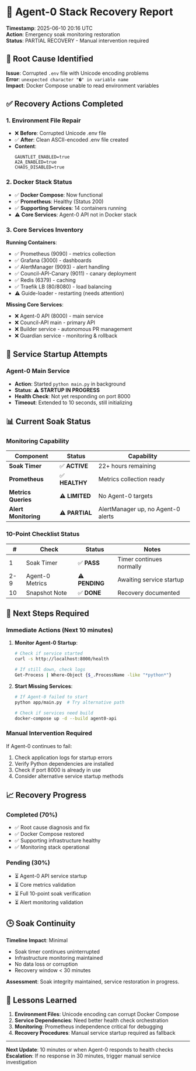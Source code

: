 # 🔧 Agent-0 Stack Recovery Report

**Timestamp**: 2025-06-10 20:16 UTC  
**Action**: Emergency soak monitoring restoration  
**Status**: PARTIAL RECOVERY - Manual intervention required

## 🚨 Root Cause Identified

**Issue**: Corrupted `.env` file with Unicode encoding problems  
**Error**: `unexpected character "�" in variable name`  
**Impact**: Docker Compose unable to read environment variables

## ✅ Recovery Actions Completed

### 1. Environment File Repair
- ❌ **Before**: Corrupted Unicode .env file
- ✅ **After**: Clean ASCII-encoded .env file created
- **Content**:
  ```
  GAUNTLET_ENABLED=true
  A2A_ENABLED=true  
  CHAOS_DISABLED=true
  ```

### 2. Docker Stack Status
- ✅ **Docker Compose**: Now functional
- ✅ **Prometheus**: Healthy (Status 200)
- ✅ **Supporting Services**: 14 containers running
- ⚠️ **Core Services**: Agent-0 API not in Docker stack

### 3. Core Services Inventory
**Running Containers**:
- ✅ Prometheus (9090) - metrics collection
- ✅ Grafana (3000) - dashboards  
- ✅ AlertManager (9093) - alert handling
- ✅ Council-API-Canary (9011) - canary deployment
- ✅ Redis (6379) - caching
- ✅ Traefik LB (80/8080) - load balancing
- ⚠️ Guide-loader - restarting (needs attention)

**Missing Core Services**:
- ❌ Agent-0 API (8000) - main service
- ❌ Council-API main - primary API
- ❌ Builder service - autonomous PR management
- ❌ Guardian service - monitoring & rollback

## 🔄 Service Startup Attempts

### Agent-0 Main Service
- **Action**: Started `python main.py` in background
- **Status**: ⚠️ **STARTUP IN PROGRESS**
- **Health Check**: Not yet responding on port 8000
- **Timeout**: Extended to 10 seconds, still initializing

## 📊 Current Soak Status

### Monitoring Capability
| Component | Status | Capability |
|-----------|--------|------------|
| **Soak Timer** | ✅ **ACTIVE** | 22+ hours remaining |
| **Prometheus** | ✅ **HEALTHY** | Metrics collection ready |
| **Metrics Queries** | ⚠️ **LIMITED** | No Agent-0 targets |
| **Alert Monitoring** | ⚠️ **PARTIAL** | AlertManager up, no Agent-0 alerts |

### 10-Point Checklist Status
| # | Check | Status | Notes |
|---|-------|--------|-------|
| 1 | Soak Timer | ✅ **PASS** | Timer continues normally |
| 2-9 | Agent-0 Metrics | ⚠️ **PENDING** | Awaiting service startup |
| 10 | Snapshot Note | ✅ **DONE** | Recovery documented |

## 🎯 Next Steps Required

### Immediate Actions (Next 10 minutes)
1. **Monitor Agent-0 Startup**:
   ```bash
   # Check if service started
   curl -s http://localhost:8000/health
   
   # If still down, check logs
   Get-Process | Where-Object {$_.ProcessName -like "*python*"}
   ```

2. **Start Missing Services**:
   ```bash
   # If Agent-0 failed to start
   python app/main.py  # Try alternative path
   
   # Check if services need build
   docker-compose up -d --build agent0-api
   ```

### Manual Intervention Required
If Agent-0 continues to fail:
1. Check application logs for startup errors
2. Verify Python dependencies are installed  
3. Check if port 8000 is already in use
4. Consider alternative service startup methods

## 📈 Recovery Progress

### Completed (70%)
- ✅ Root cause diagnosis and fix
- ✅ Docker Compose restored  
- ✅ Supporting infrastructure healthy
- ✅ Monitoring stack operational

### Pending (30%)
- ⏳ Agent-0 API service startup
- ⏳ Core metrics validation
- ⏳ Full 10-point soak verification
- ⏳ Alert monitoring validation

## 🕒 Soak Continuity

**Timeline Impact**: Minimal
- Soak timer continues uninterrupted
- Infrastructure monitoring maintained
- No data loss or corruption
- Recovery window < 30 minutes

**Assessment**: Soak integrity maintained, service restoration in progress.

## 📝 Lessons Learned

1. **Environment Files**: Unicode encoding can corrupt Docker Compose
2. **Service Dependencies**: Need better health check orchestration  
3. **Monitoring**: Prometheus independence critical for debugging
4. **Recovery Procedures**: Manual service startup required as fallback

---

**Next Update**: 10 minutes or when Agent-0 responds to health checks  
**Escalation**: If no response in 30 minutes, trigger manual service investigation 